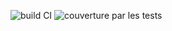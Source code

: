 ![build CI](https://github.com/Mouhammadine/maven_training/actions/workflows/build.yml/badge.svg)
![couverture par les tests](https://codecov.io/gh/Mouhammadine/maven_training)
